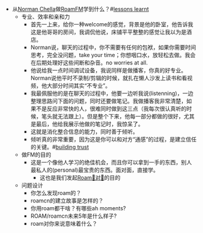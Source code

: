 - 从[Norman Chella](<Norman Chella.md>)做[RoamFM](<RoamFM.md>)学到什么？#[lessons learnt](<lessons learnt.md>)
    - 专业、效率和亲和力
        - 首先一上来，给你一种welcome的感觉，背景是他的卧室，他告诉我这是他哥哥的房间，我调侃他说，床铺平平整整的感觉让我以为是酒店。
        - Norman说，聊天的过程中，你不需要有任何的包袱，如果你需要时间思考，完全没问题，take your time；你想咽口水，放轻松去做。我会在后期处理好这些间断和杂音。no worries at all.
        - 他说给我一点时间调试设备，我说同样是做播客，你真的好专业。Norman说他平时不录制/剪辑的时候，就扎在懒人沙发上读书和看视频，他大部分时间其实“不专业”。
        - 我最佩服他的是在聊天的过程中，他要一边听我说(listenning)，一边整理思路问下面的问题，同时还要做笔记。我做播客我非常清楚，如果不是反应非常快的人，很难同时做到这三点（我每次很认真听的时候，笔头就无法跟上）。但是整个下来，他每一部分都做的很好，尤其是最后，他给我展示他做的笔记时，我惊呆了。
        - 这就是消化整合信息的能力，同时善于倾听。
        - 倾听真的非常重要，因为这是你可以和对方“通感”的过程，是建立信任的关键。#[building trust](<building trust.md>)
    - 做FM的目的
        - 这是一个像他人学习的绝佳机会，而且你可以拿到一手的东西，别人最私人的(personal)最宝贵的东西。面对面，直接学。
            - 这也是我们发起[Roam🍜对🍜](<Roam🍜对🍜.md>)的目的
    - 问题设计
        - 你怎么发现roam的？
        - roamcn的建立故事是怎样的？
        - 你用roam都干啥？有哪些ah moments?
        - ROAM/roamcn未来5年是什么样子?
        - roam对你来说意味着什么？

